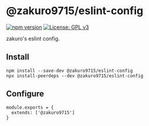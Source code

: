 # @zakuro9715/eslint-config

[![npm version](https://badge.fury.io/js/%40zakuro9715%2Feslint-config.svg)](https://badge.fury.io/js/%40zakuro9715%2Feslint-config)
[![License: GPL v3](https://img.shields.io/badge/License-GPLv3-blue.svg)](https://www.gnu.org/licenses/gpl-3.0)

zakuro's eslint config.

## Install

```
npm install --save-dev @zakuro9715/eslint-config
npx install-peerdeps --dev @zakuro9715/eslint-config
```

## Configure

```.eslintrc
module.exports = {
  extends: ['@zakuro9715']
}
```
